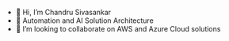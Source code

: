 - 👋 Hi, I’m Chandru Sivasankar
- 👀 Automation and AI Solution Architecture
- 💞️ I’m looking to collaborate on AWS and Azure Cloud solutions


<!---
ChandruSivasankar/ChandruSivasankar is a ✨ special ✨ repository because its `README.md` (this file) appears on your GitHub profile.
You can click the Preview link to take a look at your changes.
--->
